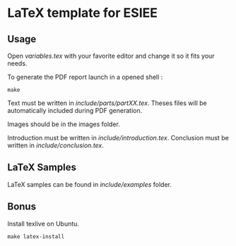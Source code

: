 LaTeX template for ESIEE
========================

Usage
-----

Open *variables.tex* with your favorite editor and change it so it fits your needs.

To generate the PDF report launch in a opened shell :
```shell
make
```

Text must be written in *include/parts/partXX.tex*.
Theses files will be automatically included during PDF generation.

Images should be in the images folder.

Introduction must be written in *include/introduction.tex*.
Conclusion must be written in *include/conclusion.tex*.

LaTeX Samples
-------------

LaTeX samples can be found in *include/examples* folder.

Bonus
-----

Install texlive on Ubuntu.

```shell
make latex-install
```